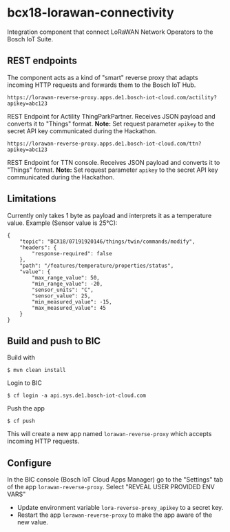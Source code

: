 # bcx18-lorawan-connectivity
Integration component that connect LoRaWAN Network Operators to the Bosch IoT Suite.

## REST endpoints
The component acts as a kind of "smart" reverse proxy that adapts incoming
HTTP requests and forwards them to the Bosch IoT Hub.

    https://lorawan-reverse-proxy.apps.de1.bosch-iot-cloud.com/actility?apikey=abc123

REST Endpoint for Actility ThingParkPartner. Receives JSON payload and converts
it to "Things" format. **Note:** Set request parameter `apikey` to the secret API key
communicated during the Hackathon.

    https://lorawan-reverse-proxy.apps.de1.bosch-iot-cloud.com/ttn?apikey=abc123
    
REST Endpoint for TTN console. Receives JSON payload and converts
it to "Things" format. **Note:** Set request parameter `apikey` to the secret API key
communicated during the Hackathon.

## Limitations
Currently only takes 1 byte as payload and interprets it as a temperature value.
  Example (Sensor value is 25°C):

    {
	    "topic": "BCX18/07191920146/things/twin/commands/modify",
	    "headers": {
		    "response-required": false
	    },
	    "path": "/features/temperature/properties/status",
	    "value": {
		    "max_range_value": 50,
		    "min_range_value": -20,
		    "sensor_units": "C",
		    "sensor_value": 25,
		    "min_measured_value": -15,
		    "max_measured_value": 45
	    }
    }  
  

## Build and push to BIC
Build with

    $ mvn clean install
    
Login to BIC
    
    $ cf login -a api.sys.de1.bosch-iot-cloud.com
    
Push the app
    
    $ cf push

This will create a new app named `lorawan-reverse-proxy` which accepts incoming HTTP requests.    
## Configure

In the BIC console (Bosch IoT Cloud Apps Manager) go to the "Settings" tab of
the app `lorawan-reverse-proxy`. 
Select "REVEAL USER PROVIDED ENV VARS"

* Update environment variable `lora-reverse-proxy_apikey` to a secret key.
* Restart the app `lorawan-reverse-proxy` to make the app aware of the new value.
    
